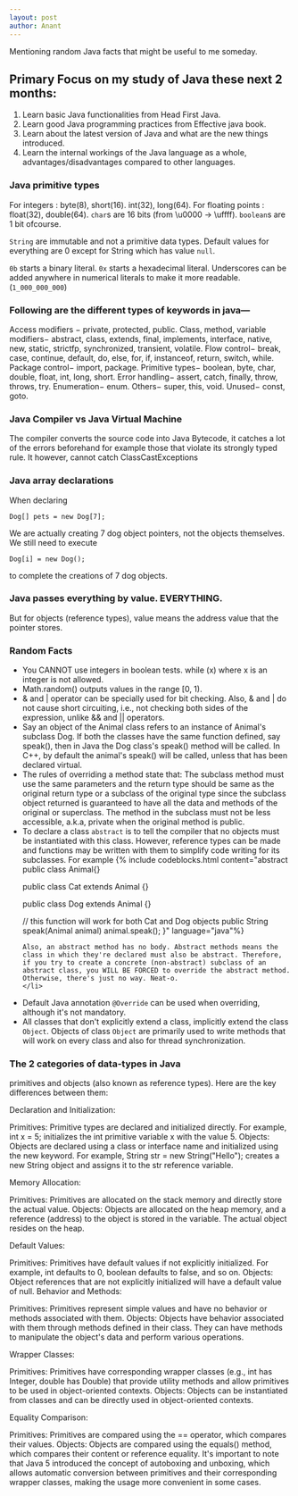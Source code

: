 ```yaml
---
layout: post
author: Anant
---
```


Mentioning random Java facts that might be useful to me someday.

## Primary Focus on my study of Java these next 2 months:
<ol>
<li>Learn basic Java functionalities from Head First Java.</li>
<li>Learn good Java programming practices from Effective java book.</li>
<li>Learn about the latest version of Java and what are the new things introduced.</li>
<li>Learn the internal workings of the Java language as a whole, advantages/disadvantages compared to other languages.</li>
</ol>

### Java primitive types
For integers : byte(8), short(16). int(32), long(64).
For floating points : float(32), double(64).
`char`s are 16 bits (from \u0000 -> \uffff).
`boolean`s are 1 bit ofcourse.

`String` are immutable and not a primitive data types. 
Default values for everything are 0 except for String which has value `null`.

`0b` starts a binary literal. `0x` starts a hexadecimal literal. Underscores can be added anywhere in numerical literals to make it more readable. (`1_000_000_000`)

### Following are the different types of keywords in java—

Access modifiers − private, protected, public.
Class, method, variable modifiers− abstract, class, extends, final, implements, interface, native, new, static, strictfp, synchronized, transient, volatile.
Flow control− break, case, continue, default, do, else, for, if, instanceof, return, switch, while.
Package control− import, package.
Primitive types− boolean, byte, char, double, float, int, long, short.
Error handling− assert, catch, finally, throw, throws, try.
Enumeration− enum.
Others− super, this, void.
Unused− const, goto.

### Java Compiler vs Java Virtual Machine
The compiler converts the source code into Java Bytecode, it catches a lot of the errors beforehand for example those that violate its strongly typed rule. It however, cannot catch ClassCastExceptions

### Java array declarations
When declaring
```
Dog[] pets = new Dog[7];
```
We are actually creating 7 dog object pointers, not the objects themselves. We still need to execute
```
Dog[i] = new Dog();
```
to complete the creations of 7 dog objects.

### Java passes everything by value. EVERYTHING.
But for objects (reference types), value means the address value that the pointer stores.

### Random Facts
<ul>
    <li> 
        You CANNOT use integers in boolean tests. while (x) where x is an integer is not allowed.
    </li>
    <li>
        Math.random() outputs values in the range [0, 1).
    </li>
    <li>
        & and | operator can be specially used for bit checking. Also, & and | do not cause short circuiting, i.e., not checking both sides of the expression, unlike && and || operators.  
    </li>
    <li> 
        Say an object of the Animal class refers to an instance of Animal's subclass Dog. If both the classes have the same function defined, say speak(), then in Java the Dog class's speak() method will be called. In C++, by default the animal's speak() will be called, unless that has been declared virtual. 
    </li>
    <li>
        The rules of overriding a method state that: The subclass method must use the same parameters and the return type should be same as the original return type or a subclass of the original type since the subclass object returned is guaranteed to have all the data and methods of the original or superclass. The method in the subclass must not be less accessible, a.k.a, private when the original method is public. 
    </li>
    <li>
        To declare a class <code>abstract</code> is to tell the compiler that no objects must be instantiated with this class. However, reference types can be made and functions may be written with them to simplify code writing for its subclasses.
        For example 
        {% include codeblocks.html content="abstract public class Animal{}

public class Cat extends Animal {}

public class Dog extends Animal {}

// this function will work for both Cat and Dog objects
public String speak(Animal animal)
    animal.speak(); 
}" language="java"%}

    Also, an abstract method has no body. Abstract methods means the class in which they're declared must also be abstract. Therefore, if you try to create a concrete (non-abstract) subclass of an abstract class, you WILL BE FORCED to override the abstract method. Otherwise, there's just no way. Neat-o.
    </li>
<li>
    Default Java annotation <code>@Override</code> can be used when overriding, although it's not mandatory. 
</li>
<li>
    All classes that don't explicitly extend a class, implicitly extend the class <code>Object</code>.
    Objects of class <code>Object</code> are primarily used to write methods that will work on every class and also for thread synchronization.  
</li>
</ul> 


### The 2 categories of data-types in Java
 primitives and objects (also known as reference types). Here are the key differences between them:

Declaration and Initialization:

Primitives: Primitive types are declared and initialized directly. For example, int x = 5; initializes the int primitive variable x with the value 5.
Objects: Objects are declared using a class or interface name and initialized using the new keyword. For example, String str = new String("Hello"); creates a new String object and assigns it to the str reference variable.

Memory Allocation:

Primitives: Primitives are allocated on the stack memory and directly store the actual value.
Objects: Objects are allocated on the heap memory, and a reference (address) to the object is stored in the variable. The actual object resides on the heap.

Default Values:

Primitives: Primitives have default values if not explicitly initialized. For example, int defaults to 0, boolean defaults to false, and so on.
Objects: Object references that are not explicitly initialized will have a default value of null.
Behavior and Methods:

Primitives: Primitives represent simple values and have no behavior or methods associated with them.
Objects: Objects have behavior associated with them through methods defined in their class. They can have methods to manipulate the object's data and perform various operations.

Wrapper Classes:

Primitives: Primitives have corresponding wrapper classes (e.g., int has Integer, double has Double) that provide utility methods and allow primitives to be used in object-oriented contexts.
Objects: Objects can be instantiated from classes and can be directly used in object-oriented contexts.

Equality Comparison:

Primitives: Primitives are compared using the == operator, which compares their values.
Objects: Objects are compared using the equals() method, which compares their content or reference equality.
It's important to note that Java 5 introduced the concept of autoboxing and unboxing, which allows automatic conversion between primitives and their corresponding wrapper classes, making the usage more convenient in some cases.